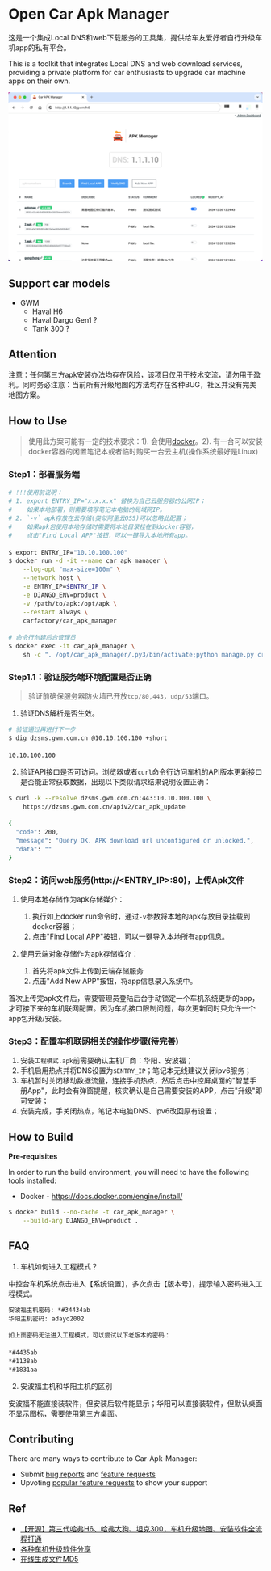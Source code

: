 # Open Car Apk Manager

这是一个集成Local DNS和web下载服务的工具集，提供给车友爱好者自行升级车机app的私有平台。

This is a toolkit that integrates Local DNS and web download services, providing a private platform for car enthusiasts to upgrade car machine apps on their own.

![Short](./screenshot.png)

## Support car models

* GWM
  * Haval H6
  * Haval Dargo Gen1 ?
  * Tank 300 ?

## Attention

注意：任何第三方apk安装办法均存在风险，该项目仅用于技术交流，请勿用于盈利。同时务必注意：当前所有升级地图的方法均存在各种BUG，社区并没有完美地图方案。

## How to Use

> 使用此方案可能有一定的技术要求：1). 会使用[docker](https://www.runoob.com/docker/docker-tutorial.html)。2). 有一台可以安装docker容器的闲置笔记本或者临时购买一台云主机(操作系统最好是Linux)

### Step1：部署服务端

```sh
# !!!使用前说明：
# 1. export ENTRY_IP="x.x.x.x" 替换为自己云服务器的公网IP；
#    如果本地部署，则需要填写笔记本电脑的局域网IP。
# 2. `-v` apk存放在云存储(类似阿里云OSS)可以忽略此配置；
#    如果apk包使用本地存储时需要将本地目录挂在到docker容器，
#    点击"Find Local APP"按钮，可以一键导入本地所有app。

$ export ENTRY_IP="10.10.100.100"
$ docker run -d -it --name car_apk_manager \
    --log-opt "max-size=100m" \
    --network host \
    -e ENTRY_IP=$ENTRY_IP \
    -e DJANGO_ENV=product \
    -v /path/to/apk:/opt/apk \
    --restart always \
    carfactory/car_apk_manager

# 命令行创建后台管理员
$ docker exec -it car_apk_manager \
    sh -c ". /opt/car_apk_manager/.py3/bin/activate;python manage.py createsuperuser"
```

### Step1.1：验证服务端环境配置是否正确

  > 验证前确保服务器防火墙已开放`tcp/80,443`，`udp/53`端口。

  1. 验证DNS解析是否生效。

  ```sh
  # 验证通过再进行下一步
  $ dig dzsms.gwm.com.cn @10.10.100.100 +short

  10.10.100.100
  ```

  2. 验证API接口是否可访问。浏览器或者`curl`命令行访问车机的API版本更新接口是否能正常获取数据，出现以下类似请求结果说明设置正确：

  ```sh
  $ curl -k --resolve dzsms.gwm.com.cn:443:10.10.100.100 \
      https://dzsms.gwm.com.cn/apiv2/car_apk_update

  {
    "code": 200,
    "message": "Query OK. APK download url unconfigured or unlocked.",
    "data": ""
  }
  ```

### Step2：访问web服务(http://<ENTRY_IP>:80)，上传Apk文件

  1. 使用本地存储作为apk存储媒介：
     1. 执行如上docker run命令时，通过`-v`参数将本地的apk存放目录挂载到docker容器；
     2. 点击"Find Local APP"按钮，可以一键导入本地所有app信息。

  2. 使用云端对象存储作为apk存储媒介：
     1. 首先将apk文件上传到云端存储服务
     2. 点击"Add New APP"按钮，将app信息录入系统中。

  首次上传完apk文件后，需要管理员登陆后台手动锁定一个车机系统更新的app，才可接下来的车机联网配置。因为车机接口限制问题，每次更新同时只允许一个app包升级/安装。

### Step3：配置车机联网相关的操作步骤(待完善)

  1. 安装`工程模式.apk`前需要确认主机厂商：华阳、安波福；
  2. 手机启用热点并将DNS设置为`$ENTRY_IP`；笔记本无线建议关闭ipv6服务；
  3. 车机暂时关闭移动数据流量，连接手机热点，然后点击中控屏桌面的"智慧手册App"，此时会有弹窗提醒，核实确认是自己需要安装的APP，点击"升级"即可安装；
  4. 安装完成，手关闭热点，笔记本电脑DNS、ipv6改回原有设置；

## How to Build

**Pre-requisites**

In order to run the build environment, you will need to have the following tools installed:

* Docker - https://docs.docker.com/engine/install/

```sh
$ docker build --no-cache -t car_apk_manager \
    --build-arg DJANGO_ENV=product .
```

## FAQ

1. 车机如何进入工程模式？

中控台车机系统点击进入【系统设置】，多次点击【版本号】，提示输入密码进入工程模式。

```txt
安波福主机密码: *#34434ab
华阳主机密码: adayo2002

如上面密码无法进入工程模式，可以尝试以下老版本的密码：

*#4435ab
*#1138ab
*#1831aa

```

2. 安波福主机和华阳主机的区别

安波福不能直接装软件，但安装后软件能显示；华阳可以直接装软件，但默认桌面不显示图标，需要使用第三方桌面。

## Contributing

There are many ways to contribute to Car-Apk-Manager:

* Submit [bug reports](https://github.com/car-factory/car_apk_manager/issues) and [feature requests](https://github.com/car-factory/car_apk_manager/issues)
* Upvoting [popular feature requests](https://github.com/car-factory/car_apk_manager/issues?q=is%3Aissue+is%3Aopen+label%3A%22enhancement%22) to show your support

## Ref

* [【开源】第三代哈弗H6、哈弗大狗、坦克300，车机升级地图、安装软件全流程打通](https://90apt.com/5089)
* [各种车机升级软件分享](https://www.123pan.com/s/tinSVv-2aVsh.html)
* [在线生成文件MD5](https://tool.lu/filehash/)
